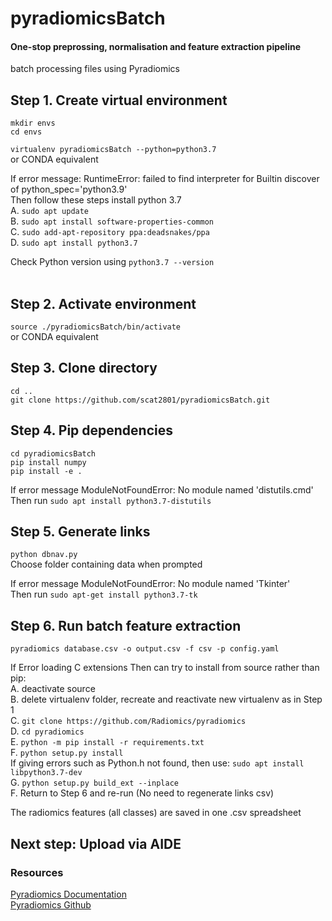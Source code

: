 # pyradiomicsBatch

#### One-stop preprossing, normalisation and feature extraction pipeline
batch processing files using Pyradiomics 

## Step 1. Create virtual environment
`mkdir envs` <br />
`cd envs` <br />

`virtualenv pyradiomicsBatch --python=python3.7` <br />
or CONDA equivalent <br />

If error message: RuntimeError: failed to find interpreter for Builtin discover of python_spec='python3.9' <br />
Then follow these steps install python 3.7 <br />
A. `sudo apt update` <br />
B. `sudo apt install software-properties-common` <br />
C. `sudo add-apt-repository ppa:deadsnakes/ppa` <br />
D. `sudo apt install python3.7` <br />

Check Python version using `python3.7 --version` <br />
<br />

## Step 2. Activate environment
`source ./pyradiomicsBatch/bin/activate` <br />
or CONDA equivalent

## Step 3. Clone directory
`cd ..` <br />
`git clone https://github.com/scat2801/pyradiomicsBatch.git` <br />

## Step 4. Pip dependencies
`cd pyradiomicsBatch` <br />
`pip install numpy` <br />
`pip install -e .` <br />

If error message ModuleNotFoundError: No module named 'distutils.cmd' <br />
Then run `sudo apt install python3.7-distutils`

## Step 5. Generate links
`python dbnav.py` <br />
Choose folder containing data when prompted

If error message ModuleNotFoundError: No module named 'Tkinter' <br />
Then run `sudo apt-get install python3.7-tk`

## Step 6. Run batch feature extraction
`pyradiomics database.csv -o output.csv -f csv -p config.yaml` <br />

If Error loading C extensions
Then can try to install from source rather than pip: <br />
A. deactivate source <br />
B. delete virtualenv folder, recreate and reactivate new virtualenv as in Step 1 <br />
C. `git clone https://github.com/Radiomics/pyradiomics` <br />
D. `cd pyradiomics` <br />
E. `python -m pip install -r requirements.txt` <br />
F. `python setup.py install` <br /> If giving errors such as Python.h not found, then use: `sudo apt install libpython3.7-dev` <br />
G. `python setup.py build_ext --inplace` <br />
F. Return to Step 6 and re-run (No need to regenerate links csv)

The radiomics features (all classes) are saved in one .csv spreadsheet <br />
## Next step: Upload via AIDE

### Resources
[Pyradiomics Documentation](https://pyradiomics.readthedocs.io/en/latest/) <br />
[Pyradiomics Github](https://github.com/AIM-Harvard/pyradiomics)

